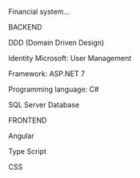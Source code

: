 Financial system... 

BACKEND

DDD (Domain Driven Design)

Identity Microsoft: User Management

Framework: ASP.NET 7

Programming language: C#

SQL Server Database

FRONTEND

Angular

Type Script

CSS
